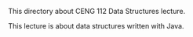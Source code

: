 This directory about CENG 112 Data Structures lecture.

This lecture is about data structures written with Java.